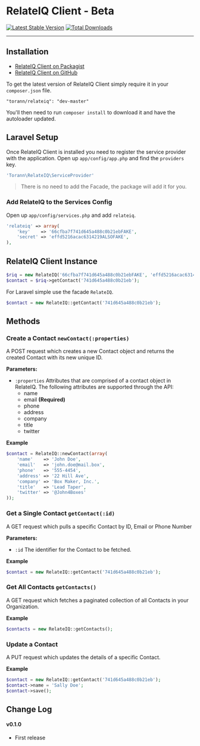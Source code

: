 # RelateIQ Client - Beta

[![Latest Stable Version](https://poser.pugx.org/torann/relateiq/v/stable.png)](https://packagist.org/packages/torann/relateiq) [![Total Downloads](https://poser.pugx.org/torann/relateiq/downloads.png)](https://packagist.org/packages/torann/relateiq)

----------

## Installation

- [RelateIQ Client on Packagist](https://packagist.org/packages/torann/relateiq)
- [RelateIQ Client on GitHub](https://github.com/torann/relateiq)

To get the latest version of RelateIQ Client simply require it in your `composer.json` file.

~~~
"torann/relateiq": "dev-master"
~~~

You'll then need to run `composer install` to download it and have the autoloader updated.


## Laravel Setup

Once RelateIQ Client is installed you need to register the service provider with the application. Open up `app/config/app.php` and find the `providers` key.


```php
'Torann\RelateIQ\ServiceProvider'
```

> There is no need to add the Facade, the package will add it for you.


### Add RelateIQ to the Services Config 

Open up `app/config/services.php` and add `relateiq`.


```php
'relateiq' => array(
	'key'    => '66cfba7f741d645a488c0b21ebFAKE',
	'secret' => 'effd5216acac6314219ALSOFAKE',
),
```

## RelateIQ Client Instance


```php
$riq = new RelateIQ('66cfba7f741d645a488c0b21ebFAKE', 'effd5216acac6314219ALSOFAKE');
$contact = $riq->getContact('741d645a488c0b21eb');
```

For Laravel simple use the facade `RelateIQ`. 

```php
$contact = new RelateIQ::getContact('741d645a488c0b21eb');
```

## Methods

### Create a Contact `newContact(:properties)`
A POST request which creates a new Contact object and returns the created Contact with its new unique ID.

**Parameters:**

- `:properties` Attributes that are comprised of a contact object in RelateIQ. The following attributes are supported through the API:
  - name
  - email **(Required)**
  - phone
  - address
  - company
  - title
  - twitter

**Example**

```php
$contact = RelateIQ::newContact(array(
    'name'    => 'John Doe',
    'email'   => 'john.doe@mail.box',
    'phone'   => '555-4454',
    'address' => '22 Hill Ave',
    'company' => 'Box Maker, Inc.',
    'title'   => 'Lead Taper',
    'twitter' => '@John4Boxes'
));
```

### Get a Single Contact `getContact(:id)`
A GET request which pulls a specific Contact by ID, Email or Phone Number

**Parameters:**

- `:id` The identifier for the Contact to be fetched.

**Example**

```php
$contact = new RelateIQ::getContact('741d645a488c0b21eb');
```


### Get All Contacts `getContacts()`
A GET request which fetches a paginated collection of all Contacts in your Organization.

**Example**

```php
$contacts = new RelateIQ::getContacts();
```

### Update a Contact
A PUT request which updates the details of a specific Contact.

**Example**

```php
$contact = new RelateIQ::getContact('741d645a488c0b21eb');
$contact->name = 'Sally Doe';
$contact->save();
```

## Change Log

#### v0.1.0

- First release
